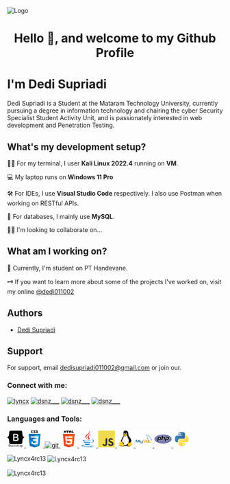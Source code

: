 ![Logo](https://github.com/dedi011002/dedi011002/blob/master/assets/Cover.png)

<h1 align="center">Hello 👋, and welcome to my Github Profile</h1>

# I'm Dedi Supriadi

Dedi Supriadi is a Student at the Mataram Technology University, currently pursuing a degree in information technology and chairing the cyber Security Specialist Student Activity Unit, and is passionately interested in web development and Penetration Testing.

## What's my development setup?

👩‍💻 For my terminal, I user **Kali Linux 2022.4** running on **VM**.

💻 My laptop runs on **Windows 11 Pro**

🛠️ For IDEs, I use **Visual Studio Code** respectively. I also use Postman when working on RESTful APIs.

🐘 For databases, I mainly use **MySQL**.

👯‍♀️ I'm looking to collaborate on...



## What am I working on?

💪 Currently, I'm student on PT Handevane.

🗝️ If you want to learn more about some of the projects I've worked on, visit my online [@dedi011002](https://www.github.com/dedi011002)


## Authors

- [Dedi Supriadi](https://www.github.com/dedi011002)

## Support

For support, email dedisupriadi011002@gmail.com or join our.



<h3 align="left">Connect with me:</h3>
<p align="left">
<a href="https://facebook.com/lyncx4rc13" target="_blank"><img align="center" src="https://raw.githubusercontent.com/rahuldkjain/github-profile-readme-generator/master/src/images/icons/Social/facebook.svg" alt="lyncx" height="30" width="40" /></a>
<a href="https://instagram.com/dsnz___" target="_blank"><img align="center" src="https://raw.githubusercontent.com/rahuldkjain/github-profile-readme-generator/master/src/images/icons/Social/instagram.svg" alt="dsnz___" height="30" width="40" /></a>
<a href="https://github.com/lyncx4rc13" target="_blank"><img align="center" src="https://raw.githubusercontent.com/rahuldkjain/github-profile-readme-generator/master/src/images/icons/Social/github.svg" alt="dsnz___" height="30" width="40" /></a>
<a href="[https://wa.me/+6281770865184](https://api.whatsapp.com/send?phone=+6281770865184&text=Hi)" target="_blank"><img align="center" src="https://raw.githubusercontent.com/rahuldkjain/github-profile-readme-generator/master/src/images/icons/Social/whatsapp.svg" alt="dsnz___" height="30" width="40" /></a>
</p>

<h3 align="left">Languages and Tools:</h3>
<p align="left"> <a href="https://getbootstrap.com" target="_blank" rel="noreferrer"> <img src="https://raw.githubusercontent.com/devicons/devicon/master/icons/bootstrap/bootstrap-plain-wordmark.svg" alt="bootstrap" width="40" height="40"/> </a> <a href="https://www.w3schools.com/css/" target="_blank" rel="noreferrer"> <img src="https://raw.githubusercontent.com/devicons/devicon/master/icons/css3/css3-original-wordmark.svg" alt="css3" width="40" height="40"/> </a> <a href="https://git-scm.com/" target="_blank" rel="noreferrer"> <img src="https://www.vectorlogo.zone/logos/git-scm/git-scm-icon.svg" alt="git" width="40" height="40"/> </a> <a href="https://www.w3.org/html/" target="_blank" rel="noreferrer"> <img src="https://raw.githubusercontent.com/devicons/devicon/master/icons/html5/html5-original-wordmark.svg" alt="html5" width="40" height="40"/> </a> <a href="https://www.java.com" target="_blank" rel="noreferrer"> <img src="https://raw.githubusercontent.com/devicons/devicon/master/icons/java/java-original.svg" alt="java" width="40" height="40"/> </a> <a href="https://developer.mozilla.org/en-US/docs/Web/JavaScript" target="_blank" rel="noreferrer"> <img src="https://raw.githubusercontent.com/devicons/devicon/master/icons/javascript/javascript-original.svg" alt="javascript" width="40" height="40"/> </a> <a href="https://www.linux.org/" target="_blank" rel="noreferrer"> <img src="https://raw.githubusercontent.com/devicons/devicon/master/icons/linux/linux-original.svg" alt="linux" width="40" height="40"/> </a> <a href="https://www.mysql.com/" target="_blank" rel="noreferrer"> <img src="https://raw.githubusercontent.com/devicons/devicon/master/icons/mysql/mysql-original-wordmark.svg" alt="mysql" width="40" height="40"/> </a>  </a> <a href="https://www.php.net" target="_blank" rel="noreferrer"> <img src="https://raw.githubusercontent.com/devicons/devicon/master/icons/php/php-original.svg" alt="php" width="40" height="40"/> </a> <a href="https://www.python.org" target="_blank" rel="noreferrer"> <img src="https://raw.githubusercontent.com/devicons/devicon/master/icons/python/python-original.svg" alt="python" width="40" height="40"/> </a> </p>

<p><img align="left" src="https://github-readme-stats.vercel.app/api/top-langs?username=Lyncx4rc13&show_icons=true&locale=en&layout=compact" alt="Lyncx4rc13" /></p>

<p>&nbsp;<img align="center" src="https://github-readme-stats.vercel.app/api?username=Lyncx4rc13&show_icons=true&locale=en" alt="Lyncx4rc13" /></p>

<p><img align="center" src="https://github-readme-streak-stats.herokuapp.com/?user=Lyncx4rc13&" alt="Lyncx4rc13" /></p>
